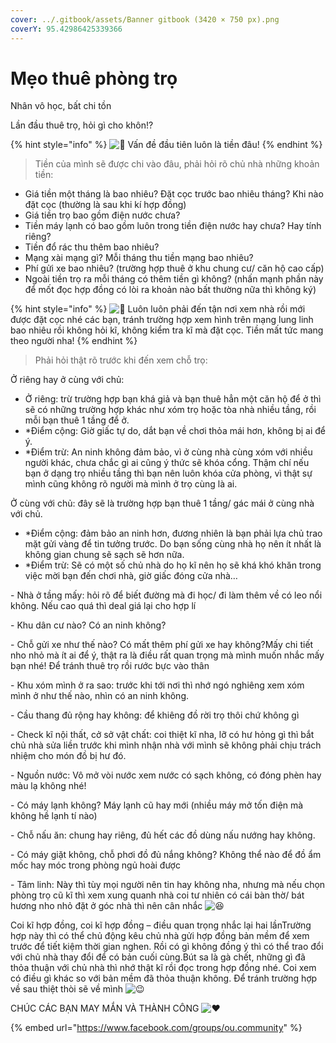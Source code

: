 ```yaml
---
cover: ../.gitbook/assets/Banner gitbook (3420 × 750 px).png
coverY: 95.42986425339366
---
```


# Mẹo thuê phòng trọ

Nhân vô học, bất chi tồn

Lần đầu thuê trọ, hỏi gì cho khôn!?

{% hint style="info" %}
![💨](https://static.xx.fbcdn.net/images/emoji.php/v9/t1c/1.5/16/1f4a8.png) Vấn đề đầu tiên luôn là tiền đâu!
{% endhint %}

> Tiền của mình sẽ được chi vào đâu, phải hỏi rõ chủ nhà những khoản tiền:

* Giá tiền một tháng là bao nhiêu? Đặt cọc trước bao nhiêu tháng? Khi nào đặt cọc (thường là sau khi kí hợp đồng)
* Giá tiền trọ bao gồm điện nước chưa?
* Tiền máy lạnh có bao gồm luôn trong tiền điện nước hay chưa? Hay tính riêng?
* Tiền đổ rác thu thêm bao nhiêu?
* Mạng xài mạng gì? Mỗi tháng thu tiền mạng bao nhiêu?
* Phí gửi xe bao nhiêu? (trường hợp thuê ở khu chung cư/ căn hộ cao cấp)
* Ngoài tiền trọ ra mỗi tháng có thêm tiền gì không? (nhấn mạnh phần này để mốt đọc hợp đồng có lòi ra khoản nào bất thường nữa thì không ký)

{% hint style="info" %}
![💨](https://static.xx.fbcdn.net/images/emoji.php/v9/t1c/1.5/16/1f4a8.png) Luôn luôn phải đến tận nơi xem nhà rồi mới được đặt cọc nhé các bạn, tránh trường hợp xem hình trên mạng lung linh bao nhiêu rồi không hỏi kĩ, không kiểm tra kĩ mà đặt cọc. Tiền mất tức mang theo người nha!
{% endhint %}

> Phải hỏi thật rõ trước khi đến xem chỗ trọ:

Ở riêng hay ở cùng với chủ:&#x20;

* Ở riêng: trừ trường hợp bạn khá giả và bạn thuê hẳn một căn hộ để ở thì sẽ có những trường hợp khác như xóm trọ hoặc tòa nhà nhiều tầng, rồi mỗi bạn thuê 1 tầng để ở.&#x20;
* \*Điểm cộng: Giờ giấc tự do, dắt bạn về chơi thỏa mái hơn, không bị ai để ý.
* \*Điểm trừ: An ninh không đảm bảo, vì ở cùng nhà cùng xóm với nhiều người khác, chưa chắc gì ai cũng ý thức sẽ khóa cổng. Thậm chí nếu bạn ở dạng trọ nhiều tầng thì bạn nên luôn khóa cửa phòng, vì thật sự mình cũng không rõ người mà mình ở trọ cùng là ai.&#x20;

Ở cùng với chủ: đây sẽ là trường hợp bạn thuê 1 tầng/ gác mái ở cùng nhà với chủ.

* \*Điểm cộng: đảm bảo an ninh hơn, đương nhiên là bạn phải lựa chủ trao mặt gửi vàng để tin tưởng trước. Do bạn sống cùng nhà họ nên ít nhất là không gian chung sẽ sạch sẽ hơn nữa.&#x20;
* \*Điểm trừ: Sẽ có một số chủ nhà do họ kĩ nên họ sẽ khá khó khăn trong việc mời bạn đến chơi nhà, giờ giấc đóng cửa nhà…

\- Nhà ở tầng mấy: hỏi rõ để biết đường mà đi học/ đi làm thêm về có leo nổi không. Nếu cao quá thì deal giá lại cho hợp lí

\- Khu dân cư nào? Có an ninh không?

\- Chỗ gửi xe như thế nào? Có mất thêm phí gửi xe hay không?Mấy chi tiết nho nhỏ mà ít ai để ý, thật ra là điều rất quan trọng mà mình muốn nhắc mấy bạn nhé! Để tránh thuê trọ rồi rước bực vào thân

\- Khu xóm mình ở ra sao: trước khi tới nơi thì nhớ ngó nghiêng xem xóm mình ở như thế nào, nhìn có an ninh không.

\- Cầu thang đủ rộng hay không: để khiêng đồ rời trọ thôi chứ không gì

\- Check kĩ nội thất, cở sở vật chất: coi thiệt kĩ nha, lỡ có hư hỏng gì thì bắt chủ nhà sửa liền trước khi mình nhận nhà với mình sẽ không phải chịu trách nhiệm cho món đồ bị hư đó.

\- Nguồn nước: Vô mở vòi nước xem nước có sạch không, có đóng phèn hay màu lạ không nhé!

\- Có máy lạnh không? Máy lạnh cũ hay mới (nhiều máy mở tốn điện mà không hề lạnh tí nào)

\- Chỗ nấu ăn: chung hay riêng, đủ hết các đồ dùng nấu nướng hay không.

\- Có máy giặt không, chỗ phơi đồ đủ nắng không? Không thể nào để đồ ẩm mốc hay móc trong phòng ngủ hoài được

\- Tâm linh: Này thì tùy mọi người nên tin hay không nha, nhưng mà nếu chọn phòng trọ cũ kĩ thì xem xung quanh nhà coi tư nhiên có cái bàn thờ/ bát hương nho nhỏ đặt ở góc nhà thì nên cân nhắc ![😆](https://static.xx.fbcdn.net/images/emoji.php/v9/t2d/1.5/16/1f606.png)

Coi kĩ hợp đồng, coi kĩ hợp đồng – điều quan trọng nhắc lại hai lầnTrường hợp này thì có thể chủ động kêu chủ nhà gửi hợp đồng bản mềm để xem trước để tiết kiệm thời gian nghen. Rồi có gì không đồng ý thì có thể trao đổi với chủ nhà thay đổi để có bản cuối cùng.Bút sa là gà chết, những gì đã thỏa thuận với chủ nhà thì nhớ thật kĩ rồi đọc trong hợp đồng nhé. Coi xem có điều gì khác so với bản mềm đã thỏa thuận không. Để tránh trường hợp về sau thiệt thòi sẽ về mình ![😉](https://static.xx.fbcdn.net/images/emoji.php/v9/tb0/1.5/16/1f609.png)

CHÚC CÁC BẠN MAY MẮN VÀ THÀNH CÔNG ![❤️](https://static.xx.fbcdn.net/images/emoji.php/v9/tf3/1.5/16/2764.png)

{% embed url="https://www.facebook.com/groups/ou.community" %}
